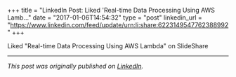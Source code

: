 +++
title = "LinkedIn Post: Liked 'Real-time Data Processing Using AWS Lamb..."
date = "2017-01-06T14:54:32"
type = "post"
linkedin_url = "https://www.linkedin.com/feed/update/urn:li:share:6223149547762388992"
+++

Liked "Real-time Data Processing Using AWS Lambda" on SlideShare

---

*This post was originally published on [LinkedIn](https://www.linkedin.com/in/adrianmoreno/recent-activity/all/).*